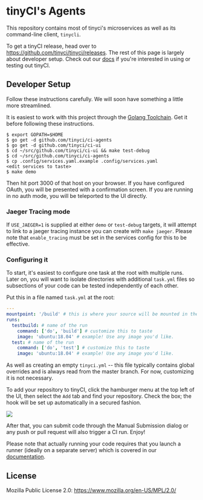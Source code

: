 # tinyCI's Agents

This repository contains most of tinyci's microservices as well as its
command-line client, `tinycli`.

To get a tinyCI release, head over to
https://github.com/tinyci/tinyci/releases. The rest of this page is largely
about developer setup. Check out our [docs](http://tinyci.org) if you're
interested in using or testing out tinyCI.

## Developer Setup

Follow these instructions carefully. We will soon have something a little more
streamlined.

It is easiest to work with this project through the [Golang
Toolchain](https://golang.org). Get it before following these instructions.

```
$ export GOPATH=$HOME
$ go get -d github.com/tinyci/ci-agents
$ go get -d github.com/tinyci/ci-ui
$ cd ~/src/github.com/tinyci/ci-ui && make test-debug
$ cd ~/src/github.com/tinyci/ci-agents
$ cp .config/services.yaml.example .config/services.yaml
<edit services to taste>
$ make demo
```

Then hit port 3000 of that host on your browser. If you have configured OAuth,
you will be presented with a confirmation screen. If you are running in no auth
mode, you will be teleported to the UI directly.

### Jaeger Tracing mode

If `USE_JAEGER=1` is supplied at either `demo` or `test-debug` targets, it will
attempt to link to a jaeger tracing instance you can create with `make jaeger`.
Please note that `enable_tracing` must be set in the services config for this
to be effective.

### Configuring it

To start, it's easiest to configure one task at the root with multiple runs.
Later on, you will want to isolate directories with additional `task.yml` files
so subsections of your code can be tested independently of each other.

Put this in a file named `task.yml` at the root:

```yaml
---
mountpoint: '/build' # this is where your source will be mounted in the image
runs:
  testbuild: # name of the run
    command: ['do', 'build'] # customize this to taste
    image: 'ubuntu:18.04' # example! Use any image you'd like.
  test: # name of the run
    command: ['do', 'test'] # customize this to taste
    image: 'ubuntu:18.04' # example! Use any image you'd like.
```

As well as creating an empty `tinyci.yml` -- this file typically contains
global overrides and is always read from the master branch. For now,
customizing it is not necessary.

To add your repository to tinyCI, click the hamburger menu at the top left of
the UI, then select the `Add` tab and find your repository. Check the box; the
hook will be set up automatically in a secured fashion.

<img src="readme-images/add.png" />

After that, you can submit code through the Manual Submission dialog or any
push or pull request will also trigger a CI run. Enjoy!

Please note that actually running your code requires that you launch a runner
(ideally on a separate server) which is covered in our [documentation](https://tinyci.org).

## License

Mozilla Public License 2.0: https://www.mozilla.org/en-US/MPL/2.0/
